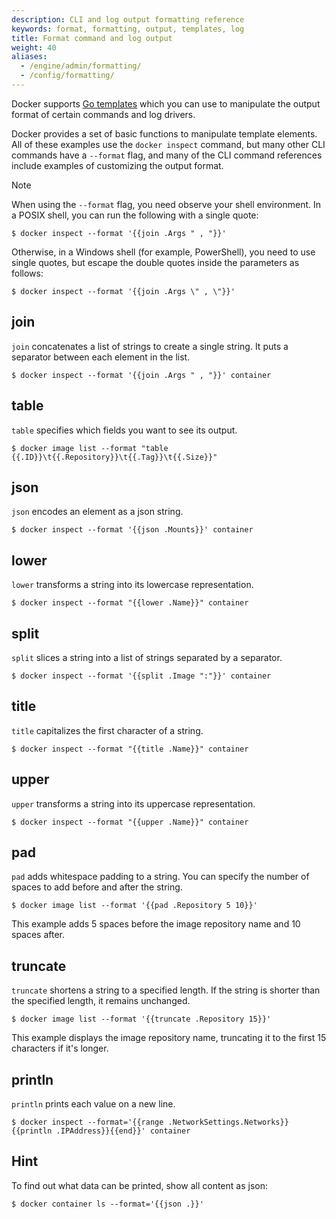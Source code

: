 ```yaml
---
description: CLI and log output formatting reference
keywords: format, formatting, output, templates, log
title: Format command and log output
weight: 40
aliases:
  - /engine/admin/formatting/
  - /config/formatting/
---
```


Docker supports [Go templates](https://golang.org/pkg/text/template/) which you
can use to manipulate the output format of certain commands and log drivers.

Docker provides a set of basic functions to manipulate template elements.
All of these examples use the `docker inspect` command, but many other CLI
commands have a `--format` flag, and many of the CLI command references
include examples of customizing the output format.

> [!NOTE]
>
> When using the `--format` flag, you need observe your shell environment.
> In a POSIX shell, you can run the following with a single quote:
>
> ```console
> $ docker inspect --format '{{join .Args " , "}}'
> ```
>
> Otherwise, in a Windows shell (for example, PowerShell), you need to use single quotes, but
> escape the double quotes inside the parameters as follows:
>
> ```console
> $ docker inspect --format '{{join .Args \" , \"}}'
> ```
>

## join

`join` concatenates a list of strings to create a single string.
It puts a separator between each element in the list.

```console
$ docker inspect --format '{{join .Args " , "}}' container
```

## table

`table` specifies which fields you want to see its output.

```console
$ docker image list --format "table {{.ID}}\t{{.Repository}}\t{{.Tag}}\t{{.Size}}"
```

## json

`json` encodes an element as a json string.

```console
$ docker inspect --format '{{json .Mounts}}' container
```

## lower

`lower` transforms a string into its lowercase representation.

```console
$ docker inspect --format "{{lower .Name}}" container
```

## split

`split` slices a string into a list of strings separated by a separator.

```console
$ docker inspect --format '{{split .Image ":"}}' container
```

## title

`title` capitalizes the first character of a string.

```console
$ docker inspect --format "{{title .Name}}" container
```

## upper

`upper` transforms a string into its uppercase representation.

```console
$ docker inspect --format "{{upper .Name}}" container
```

## pad

`pad` adds whitespace padding to a string. You can specify the number of spaces to add before and after the string.

```console
$ docker image list --format '{{pad .Repository 5 10}}'
```

This example adds 5 spaces before the image repository name and 10 spaces after.

## truncate

`truncate` shortens a string to a specified length. If the string is shorter than the specified length, it remains unchanged.

```console
$ docker image list --format '{{truncate .Repository 15}}'
```

This example displays the image repository name, truncating it to the first 15 characters if it's longer.

## println

`println` prints each value on a new line.

```console
$ docker inspect --format='{{range .NetworkSettings.Networks}}{{println .IPAddress}}{{end}}' container
```

## Hint

To find out what data can be printed, show all content as json:

```console
$ docker container ls --format='{{json .}}'
```
